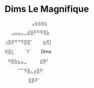 
# Dims Le Magnifique

⠀⠀⠀⠀⠀⠀⠀  ⠀⣠⣶⣶⣶⣦⠀⠀

⠀⠀⣠⣤⣤⣄⣀⣾⣿⠟⠛⠻⢿⣷⠀

⢰⣿⡿⠛⠙⠻⣿⣿⠁⠀⠀⠀⣶⢿⡇

⢿⣿⣇⠀⠀⠀⠈⠏⠀⠀⠀ Dims

⠀⠻⣿⣷⣦⣤⣀⠀⠀⠀⠀⣾⡿⠃⠀

⠀⠀⠀⠀⠉⠉⠻⣿⣄⣴⣿⠟⠀⠀⠀

⠀⠀⠀⠀⠀⠀⠀ ⣿⡿⠟⠁⠀⠀⠀⠀
